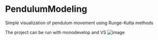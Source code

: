 # PendulumModeling
Simple visualization of pendulum movement using Runge-Kutta methods


The project can be run with monodevelop and VS
![image](https://user-images.githubusercontent.com/38340404/118164727-180d0800-b42c-11eb-9661-405d8748f2a9.png)
